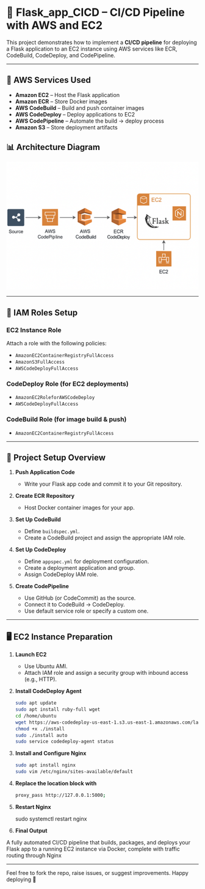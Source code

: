 # 🚀 Flask_app_CICD – CI/CD Pipeline with AWS and EC2

This project demonstrates how to implement a **CI/CD pipeline** for deploying a Flask application to an EC2 instance using AWS services like ECR, CodeBuild, CodeDeploy, and CodePipeline.

---

## 🧰 AWS Services Used

- **Amazon EC2** – Host the Flask application
- **Amazon ECR** – Store Docker images
- **AWS CodeBuild** – Build and push container images
- **AWS CodeDeploy** – Deploy applications to EC2
- **AWS CodePipeline** – Automate the build → deploy process
- **Amazon S3** – Store deployment artifacts

## 📊 Architecture Diagram
![Architecture Diagram](docs/AWS_CI_CDpipelineEC2.png)


---

## 🔐 IAM Roles Setup

### EC2 Instance Role
Attach a role with the following policies:
- `AmazonEC2ContainerRegistryFullAccess`
- `AmazonS3FullAccess`
- `AWSCodeDeployFullAccess`

### CodeDeploy Role (for EC2 deployments)
- `AmazonEC2RoleforAWSCodeDeploy`
- `AWSCodeDeployFullAccess`

### CodeBuild Role (for image build & push)
- `AmazonEC2ContainerRegistryFullAccess`

---

## 🔧 Project Setup Overview

1. **Push Application Code**
   - Write your Flask app code and commit it to your Git repository.

2. **Create ECR Repository**
   - Host Docker container images for your app.

3. **Set Up CodeBuild**
   - Define `buildspec.yml`.
   - Create a CodeBuild project and assign the appropriate IAM role.

4. **Set Up CodeDeploy**
   - Define `appspec.yml` for deployment configuration.
   - Create a deployment application and group.
   - Assign CodeDeploy IAM role.

5. **Create CodePipeline**
   - Use GitHub (or CodeCommit) as the source.
   - Connect it to CodeBuild → CodeDeploy.
   - Use default service role or specify a custom one.

---

## 🖥️ EC2 Instance Preparation

1. **Launch EC2**
   - Use Ubuntu AMI.
   - Attach IAM role and assign a security group with inbound access (e.g., HTTP).

2. **Install CodeDeploy Agent**
   ```bash
   sudo apt update
   sudo apt install ruby-full wget
   cd /home/ubuntu
   wget https://aws-codedeploy-us-east-1.s3.us-east-1.amazonaws.com/latest/install
   chmod +x ./install
   sudo ./install auto
   sudo service codedeploy-agent status

3. **Install and Configure Nginx**
   ```bash
   sudo apt install nginx
   sudo vim /etc/nginx/sites-available/default
   
4. **Replace the location block with**
   ```bash
   proxy_pass http://127.0.0.1:5000;

5. **Restart Nginx** 


    sudo systemctl restart nginx


6. **Final Output**

A fully automated CI/CD pipeline that builds, packages, and deploys your Flask app to a running EC2 instance via Docker, 
complete with traffic routing through Nginx

---
Feel free to fork the repo, raise issues, or suggest improvements. Happy deploying 🚀
 
